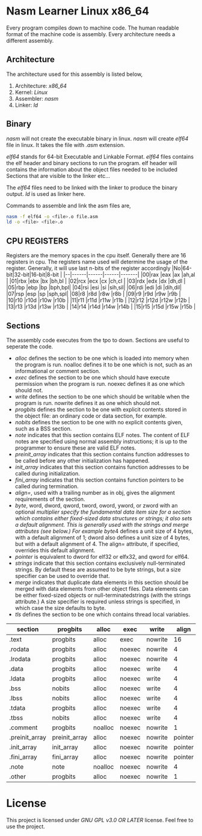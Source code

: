 # Nasm Learner Linux x86_64
Every program compiles down to machine code. The human readable format of the machine code is assembly. Every architecture needs a different assembly.

## Architecture
The architecture used for this assembly is listed below,

1) Architecture: *x86_64*
2) Kernel: *Linux*
3) Assembler: *nasm*
4) Linker: *ld*

## Binary
*nasm* will not create the executable binary in linux. *nasm* will create *elf64* file in linux. It takes the file with *<file>.asm* extension.

*elf64* stands for 64-bit Executable and Linkable Format. *elf64* files contains the elf header and binary sections to run the program. elf header will contains the information
about the object files needed to be included Sections that are visible to the linker etc...

The *elf64* files need to be linked with the linker to produce the binary output. *ld* is used as linker here.

Commands to assemble and link the asm files are,

```sh
nasm -f elf64 -o <file>.o file.asm
ld -o <file> <file>.o
```
## CPU REGISTERS
Registers are the memory spaces in the cpu itself. Generally there are 16 registers in cpu. The registers name used will determine the usage of the register. Generally, it will use
last n-bits of the register accordingly
|No|64-bit|32-bit|16-bit|8-bit  |
|--|------|------|------|-------|
|00|rax   |eax   |ax    |ah,al  |
|01|rbx   |ebx   |bx    |bh,bl  |
|02|rcx   |ecx   |cx    |ch,cl  |
|03|rdx   |edx   |dx    |dh,dl  |
|05|rbp   |ebp   |bp    |bph,bpl|
|04|rsi   |esi   |si    |sih,sil|
|06|rdi   |edi   |di    |dih,dil|
|07|rsp   |esp   |sp    |sph,spl|
|08|r8    |r8d   |r8w   |r8b    |
|09|r9    |r9d   |r9w   |r9b    |
|10|r10   |r10d  |r10w  |r10b   |
|11|r11   |r11d  |r11w  |r11b   |
|12|r12   |r12d  |r12w  |r12b   |
|13|r13   |r13d  |r13w  |r13b   |
|14|r14   |r14d  |r14w  |r14b   |
|15|r15   |r15d  |r15w  |r15b   |
## Sections
The assembly code executes from the tpo to down. Sections are useful to seperate the code. 
+ *alloc* defines the section to be one which is loaded into memory when the program is run. noalloc defines it to be one which is not, such as an informational or comment section.
+ *exec* defines the section to be one which should have execute permission when the program is run. noexec defines it as one which should not.
+ *write* defines the section to be one which should be writable when the program is run. nowrite defines it as one which should not.
+ *progbits* defines the section to be one with explicit contents stored in the object file: an ordinary code or data section, for example.
+ *nobits* defines the section to be one with no explicit contents given, such as a BSS section. 
+ *note* indicates that this section contains ELF notes. The content of ELF notes are specified using normal assembly instructions; it is up to the programmer to ensure these are valid ELF notes. 
+ *preinit_array* indicates that this section contains function addresses to be called before any other initialization has happened. 
+ *init_array* indicates that this section contains function addresses to be called during initialization. 
+ *fini_array* indicates that this section contains function pointers to be called during termination. 
+ *align=*, used with a trailing number as in obj, gives the alignment requirements of the section. 
+ *byte*, word, dword, qword, tword, oword, yword, or zword with an optional *multiplier specify the fundamental data item size for a section which contains either fixed-sized data structures or strings; it also sets a default alignment. This is generally used with the strings and merge attributes (see below.) For example byte*4 defines a unit size of 4 bytes, with a default alignment of 1; dword also defines a unit size of 4 bytes, but with a default alignment of 4. The align= attribute, if specified, overrides this default alignment. 
+ *pointer* is equivalent to dword for elf32 or elfx32, and qword for elf64. 
+ *strings* indicate that this section contains exclusively null-terminated strings. By default these are assumed to be byte strings, but a size specifier can be used to override that. 
+ *merge* indicates that duplicate data elements in this section should be merged with data elements from other object files. Data elements can be either fixed-sized objects or null-terminatedstrings (with the strings attribute.) A size specifier is required unless strings is specified, in which case the size defaults to byte. 
+ *tls* defines the section to be one which contains thread local variables.

|section       |progbits     |alloc  |exec  |write  |align  |tls|
|-------       |--------     |-----  |----  |-----  |-----  |---|
|.text         |progbits     |alloc  |exec  |nowrite|16     |-  |
|.rodata       |progbits     |alloc  |noexec|nowrite|4      |-  |
|.lrodata      |progbits     |alloc  |noexec|nowrite|4      |-  |
|.data         |progbits     |alloc  |noexec|write  |4      |-  |
|.ldata        |progbits     |alloc  |noexec|write  |4      |-  |
|.bss          |nobits       |alloc  |noexec|write  |4      |-  |
|.lbss         |nobits       |alloc  |noexec|write  |4      |-  |
|.tdata        |progbits     |alloc  |noexec|write  |4      |tls|
|.tbss         |nobits       |alloc  |noexec|write  |4      |tls|
|.comment      |progbits     |noalloc|noexec|nowrite|1      |-  |
|.preinit_array|preinit_array|alloc  |noexec|nowrite|pointer|-  |
|.init_array   |init_array   |alloc  |noexec|nowrite|pointer|-  |
|.fini_array   |fini_array   |alloc  |noexec|nowrite|pointer|-  |
|.note         |note         |noalloc|noexec|nowrite|4      |-  |
|.other        |progbits     |alloc  |noexec|nowrite|1      |-  |
# License
This project is licensed under *GNU GPL v3.0 OR LATER* license. Feel free to use the project.
